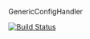 GenericConfigHandler

[![Build Status](https://dev.azure.com/baradead/GenericConfigHandler/_apis/build/status/BaraDead.GenericConfigHandler)](https://dev.azure.com/baradead/GenericConfigHandler/_build/latest?definitionId=3)
